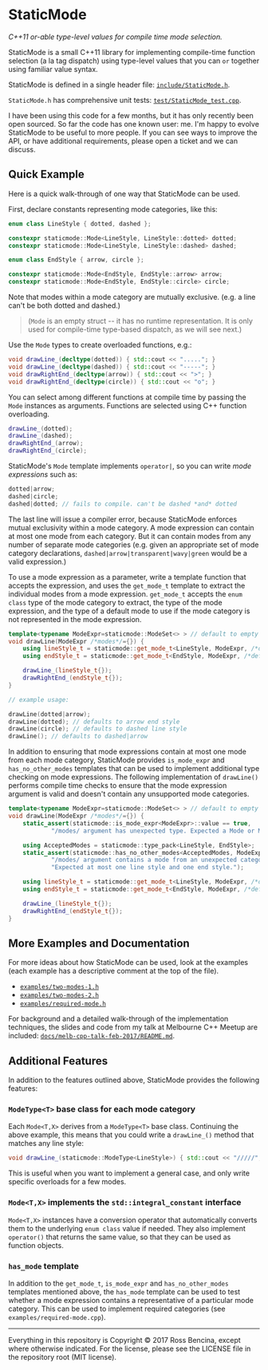 # StaticMode

*C++11 or-able type-level values for compile time mode selection.*

StaticMode is a small C++11 library for implementing compile-time
function selection (a la tag dispatch) using type-level values that you
can `or` together using familiar value syntax.

StaticMode is defined in a single header file:
[`include/StaticMode.h`](include/StaticMode.h).

`StaticMode.h` has comprehensive unit tests:
[`test/StaticMode_test.cpp`](test/StaticMode_test.cpp).

I have been using this code for a few months, but it has only recently
been open sourced. So far the code has one known user: me.
I'm happy to evolve StaticMode to be useful to more people.
If you can see ways to improve the API, or have additional requirements,
please open a ticket and we can discuss.

## Quick Example

Here is a quick walk-through of one way that StaticMode can be used.

First, declare constants representing mode categories, like this:

```c++
enum class LineStyle { dotted, dashed };

constexpr staticmode::Mode<LineStyle, LineStyle::dotted> dotted;
constexpr staticmode::Mode<LineStyle, LineStyle::dashed> dashed;

enum class EndStyle { arrow, circle };

constexpr staticmode::Mode<EndStyle, EndStyle::arrow> arrow;
constexpr staticmode::Mode<EndStyle, EndStyle::circle> circle;
```

Note that modes within a mode category are mutually exclusive.
(e.g. a line can't be both dotted and dashed.)

> (`Mode` is an empty struct -- it has no runtime representation. It is only
> used for compile-time type-based dispatch, as we will see next.)

Use the `Mode` types to create overloaded functions, e.g.:

```c++
void drawLine_(decltype(dotted)) { std::cout << "....."; }
void drawLine_(decltype(dashed)) { std::cout << "-----"; }
void drawRightEnd_(decltype(arrow)) { std::cout << ">"; }
void drawRightEnd_(decltype(circle)) { std::cout << "o"; }
```

You can select among different functions at compile time by passing the `Mode` instances as arguments.
Functions are selected using C++ function overloading.

```c++
drawLine_(dotted);
drawLine_(dashed);
drawRightEnd_(arrow);
drawRightEnd_(circle);
```

StaticMode's `Mode` template implements `operator|`, so you can write *mode expressions* such as:

```c++
dotted|arrow;
dashed|circle;
dashed|dotted; // fails to compile. can't be dashed *and* dotted
```

The last line will issue a compiler error, because StaticMode enforces
mutual exclusivity within a mode category. A mode expression can contain
at most one mode from each category. But it can contain modes from any number of
separate mode categories (e.g. given an appropriate set of mode category declarations,
`dashed|arrow|transparent|wavy|green` would be a valid expression.)

To use a mode expression as a parameter, write a template
function that accepts the expression, and uses the `get_mode_t` template to extract the individual modes
from a mode expression. `get_mode_t` accepts the `enum class` type of
the mode category to extract, the type of the mode expression, and the type
of a default mode to use if the mode category is not represented in the mode expression.

```c++
template<typename ModeExpr=staticmode::ModeSet<> > // default to empty ModeSet
void drawLine(ModeExpr /*modes*/={}) {
    using lineStyle_t = staticmode::get_mode_t<LineStyle, ModeExpr, /*default:*/decltype(dashed)>;
    using endStyle_t = staticmode::get_mode_t<EndStyle, ModeExpr, /*default:*/decltype(arrow)>;

    drawLine_(lineStyle_t{});
    drawRightEnd_(endStyle_t{});
}

// example usage:

drawLine(dotted|arrow);
drawLine(dotted); // defaults to arrow end style
drawLine(circle); // defaults to dashed line style
drawLine(); // defaults to dashed|arrow
```

In addition to ensuring that mode expressions contain at most one mode from
each mode category, StaticMode provides `is_mode_expr` and `has_no_other_modes`
templates that can be used to implement additional type checking on mode expressions.
The following implementation of `drawLine()` performs compile time checks
to ensure that the mode expression argument is valid and doesn't contain any
unsupported mode categories.

```c++
template<typename ModeExpr=staticmode::ModeSet<> > // default to empty ModeSet
void drawLine(ModeExpr /*modes*/={}) {
    static_assert(staticmode::is_mode_expr<ModeExpr>::value == true,
            "/modes/ argument has unexpected type. Expected a Mode or ModeSet.");

    using AcceptedModes = staticmode::type_pack<LineStyle, EndStyle>;
    static_assert(staticmode::has_no_other_modes<AcceptedModes, ModeExpr>::value,
            "/modes/ argument contains a mode from an unexpected category (enum class). "
            "Expected at most one line style and one end style.");

    using lineStyle_t = staticmode::get_mode_t<LineStyle, ModeExpr, /*default:*/decltype(dashed)>;
    using endStyle_t = staticmode::get_mode_t<EndStyle, ModeExpr, /*default:*/decltype(arrow)>;

    drawLine_(lineStyle_t{});
    drawRightEnd_(endStyle_t{});
}
```


## More Examples and Documentation

For more ideas about how StaticMode can be used, look at the examples
(each example has a descriptive comment at the top of the file).

- [`examples/two-modes-1.h`](examples/two-modes-1.h)
- [`examples/two-modes-2.h`](examples/two-modes-2.h)
- [`examples/required-mode.h`](examples/required-mode.h)

For background and a detailed walk-through of the implementation techniques,
the slides and code from my talk at Melbourne C++ Meetup are included:
[`docs/melb-cpp-talk-feb-2017/README.md`](docs/melb-cpp-talk-feb-2017/README.md).


## Additional Features

In addition to the features outlined above, StaticMode provides the following features:

### `ModeType<T>` base class for each mode category

Each `Mode<T,X>` derives from a `ModeType<T>` base class. Continuing the above example,
this means that you could write a `drawLine_()` method that matches any line style:

```c++
void drawLine_(staticmode::ModeType<LineStyle>) { std::cout << "/////"; }
```

This is useful when you want to implement a general case, and only write specific overloads for a few modes.

### `Mode<T,X>` implements the `std::integral_constant` interface

`Mode<T,X>` instances have a conversion operator that automatically
converts them to the underlying `enum class` value if needed. They also implement
`operator()` that returns the same value, so that they can be used as
function objects.


### `has_mode` template

In addition to the `get_mode_t`, `is_mode_expr` and `has_no_other_modes` templates
mentioned above, the `has_mode` template can be used to test whether a mode expression
contains a representative of a particular mode category. This can be used to implement
required categories (see `examples/required-mode.cpp`).


---
Everything in this repository is Copyright &copy; 2017 Ross Bencina,
except where otherwise indicated.
For the license, please see the LICENSE file in the repository root (MIT license).
